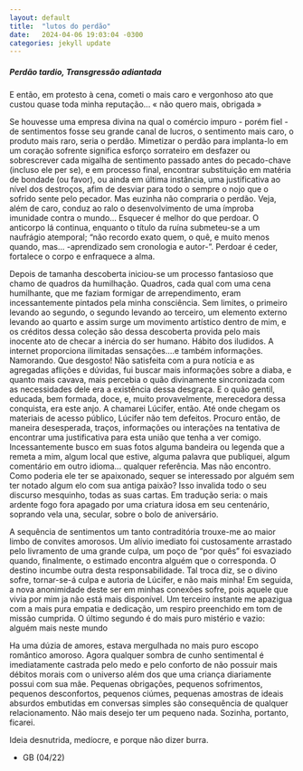 ```yaml
---
layout: default
title:  "lutos do perdão"
date:   2024-04-06 19:03:04 -0300
categories: jekyll update
---
```


##### Perdão tardio, Transgressão adiantada


E então, em protesto à cena, cometi o mais caro e vergonhoso ato que custou quase toda minha reputação... « não quero mais, obrigada »

Se houvesse uma empresa divina na qual o comércio impuro - porém fiel - de sentimentos fosse seu grande canal de lucros, o sentimento mais caro, o produto mais raro, seria o perdão. Mimetizar o perdão para implanta-lo em um coração sofrente significa esforço sorrateiro em desfazer ou sobrescrever cada migalha de sentimento passado antes do pecado-chave (incluso ele per se), e em processo final, encontrar substituição em matéria de bondade (ou favor), ou ainda em última instância, uma justificativa ao nível dos destroços, afim de desviar para todo o sempre o nojo que o sofrido sente pelo pecador. Mas euzinha não compraria o perdão. Veja, além de caro, conduz ao ralo o desenvolvimento de uma ímproba imunidade contra o mundo... Esquecer é melhor do que perdoar. O anticorpo lá continua, enquanto o título da ruína submeteu-se a um naufrágio atemporal; “não recordo exato quem, o quê, e muito menos quando, mas... -aprendizado sem cronologia e autor-”. Perdoar é ceder, fortalece o corpo e enfraquece a alma.

Depois de tamanha descoberta iniciou-se um processo fantasioso que chamo de quadros da humilhação. Quadros, cada qual com uma cena humilhante, que me faziam formigar de arrependimento, eram incessantemente pintados pela minha consciência. Sem limites, o primeiro levando ao segundo, o segundo levando ao terceiro, um elemento externo levando ao quarto e assim surge um movimento artístico dentro de mim, e os créditos dessa coleção são dessa descoberta provida pelo mais inocente ato de checar a inércia do ser humano. Hábito dos iludidos. A internet proporciona ilimitadas sensações....e também informações. Namorando. Que desgosto!
Não satisfeita com a pura notícia e as agregadas aflições e dúvidas, fui buscar mais informações sobre a diaba, e quanto mais cavava, mais percebia o quão divinamente sincronizada com as necessidades dele era a existência dessa desgraça. E o quão gentil, educada, bem formada, doce, e, muito provavelmente, merecedora dessa conquista, era este anjo. A chamarei Lúcifer, então.
Até onde chegam os materiais de acesso público, Lúcifer não tem defeitos. Procuro então, de maneira desesperada, traços, informações ou interações na tentativa de encontrar uma justificativa para esta união que tenha a ver comigo. Incessantemente busco em suas fotos alguma bandeira ou legenda que a remeta a mim, algum local que estive, alguma palavra que publiquei, algum comentário em outro idioma... qualquer referência. Mas não encontro. Como poderia ele ter se apaixonado, sequer se interessado por alguém sem ter notado algum elo com sua antiga paixão? Isso invalida todo o seu discurso mesquinho, todas as suas cartas. Em tradução seria: o mais ardente fogo fora apagado por uma criatura idosa em seu centenário, soprando vela una, secular, sobre o bolo de aniversário.

A sequência de sentimentos um tanto contraditória trouxe-me ao maior limbo de convites amorosos. Um alívio imediato foi custosamente arrastado pelo livramento de uma grande culpa, um poço de “por quês” foi esvaziado quando, finalmente, o estimado encontra alguém que o corresponda. O destino incumbe outra desta responsabilidade. Tal troca diz, se o divino sofre, tornar-se-á culpa e autoria de Lúcifer, e não mais minha! Em seguida, a nova anonimidade deste ser em minhas conexões sofre, pois aquele que vivia por mim ja não está mais disponível. Um terceiro instante me apazigua com a mais pura empatia e dedicação, um respiro preenchido em tom de missão cumprida. O último segundo é do mais puro mistério e vazio: alguém mais neste mundo

Ha uma dúzia de amores, estava mergulhada no mais puro escopo romântico amoroso. Agora qualquer sombra de cunho sentimental é imediatamente castrada pelo medo e pelo conforto de não possuir mais débitos morais com o universo além dos que uma criança diariamente possui com sua mãe. Pequenas obrigações, pequenos sofrimentos, pequenos desconfortos, pequenos ciúmes, pequenas amostras de ideais absurdos embutidas em conversas simples são consequência de qualquer relacionamento. Não mais desejo ter um pequeno nada. Sozinha, portanto, ficarei.

Ideia desnutrida, medíocre, e porque não dizer burra.
  
- GB (04/22)

